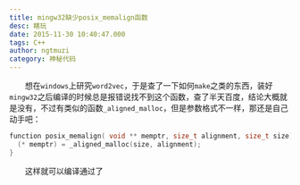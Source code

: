 ```yaml
---
title: mingw32缺少posix_memalign函数    
desc: 瞎玩 
date: 2015-11-30 10:40:47.000
tags: C++
author: ngtmuzi  
category: 神秘代码  
---
```

　　想在`windows`上研究`word2vec`，于是查了一下如何`make`之类的东西，装好`mingw32`之后编译的时候总是报错说找不到这个函数，查了半天百度，结论大概就是没有，不过有类似的函数`_aligned_malloc`，但是参数格式不一样，那还是自己动手吧：
```c
function posix_memalign( void ** memptr, size_t alignment, size_t size){
  (* memptr) = _aligned_malloc(size, alignment);
}
```
　　这样就可以编译通过了